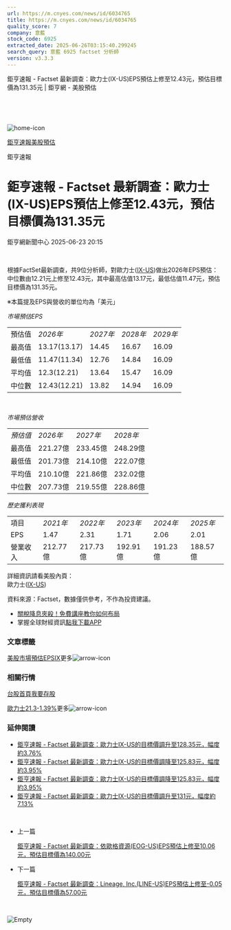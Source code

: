```yaml
---
url: https://m.cnyes.com/news/id/6034765
title: https://m.cnyes.com/news/id/6034765
quality_score: 7
company: 意藍
stock_code: 6925
extracted_date: 2025-06-26T03:15:40.299245
search_query: 意藍 6925 factset 分析師
version: v3.3.3
---
```


鉅亨速報 - Factset 最新調查：歐力士(IX-US)EPS預估上修至12.43元，預估目標價為131.35元 | 鉅亨網 - 美股預估

‌

‌

![home-icon](/assets/icons/breadCrumb/symbol-icon-home.svg)

[鉅亨速報](/news/cat/anue_live)[美股預估](/news/cat/us_forecast)

鉅亨速報

# 鉅亨速報 - Factset 最新調查：歐力士(IX-US)EPS預估上修至12.43元，預估目標價為131.35元

鉅亨網新聞中心 2025-06-23 20:15

‌

根據FactSet最新調查，共9位分析師，對歐力士([IX-US](https://invest.cnyes.com/usstock/detail/IX))做出2026年EPS預估：中位數由12.21元上修至12.43元，其中最高估值13.17元，最低估值11.47元，預估目標價為131.35元。

※本篇提及EPS與營收的單位均為「美元」

*市場預估EPS*

|  |  |  |  |  |
| --- | --- | --- | --- | --- |
| 預估值 | *2026年* | *2027年* | *2028年* | *2029年* |
| 最高值 | 13.17(13.17) | 14.45 | 16.67 | 16.09 |
| 最低值 | 11.47(11.34) | 12.76 | 14.84 | 16.09 |
| 平均值 | 12.3(12.21) | 13.64 | 15.47 | 16.09 |
| 中位數 | 12.43(12.21) | 13.82 | 14.94 | 16.09 |

‌

*市場預估營收*

|  |  |  |  |
| --- | --- | --- | --- |
| *預估值* | *2026年* | *2027年* | *2028年* |
| 最高值 | 221.27億 | 233.45億 | 248.29億 |
| 最低值 | 201.73億 | 214.10億 | 222.07億 |
| 平均值 | 210.10億 | 221.86億 | 232.02億 |
| 中位數 | 207.73億 | 219.55億 | 228.86億 |

*歷史獲利表現*

|  |  |  |  |  |  |
| --- | --- | --- | --- | --- | --- |
| 項目 | *2021年* | *2022年* | *2023年* | *2024年* | *2025年* |
| EPS | 1.47 | 2.31 | 1.71 | 2.06 | 2.01 |
| 營業收入 | 212.77億 | 217.73億 | 192.91億 | 191.23億 | 188.57億 |

詳細資訊請看美股內頁：  
歐力士([IX-US](https://invest.cnyes.com/usstock/detail/IX))

資料來源：Factset，數據僅供參考，不作為投資建議。

* [關稅降息夾殺！免費講座教你如何布局](https://events.cnyes.com/rsc2025H2-35584?utm_source=anue&utm_medium=usstocks_end)
* 掌握全球財經資訊[點我下載APP](http://www.cnyes.com/app/?utm_source=mweb&utm_medium=HamMenuBanner&utm_campaign=fixed&utm_content=entr)

### 文章標籤

[美股](https://news.cnyes.com/tag/美股 "美股")[市場預估](https://news.cnyes.com/tag/市場預估 "市場預估")[EPS](https://news.cnyes.com/tag/EPS "EPS")[IX](https://news.cnyes.com/tag/IX "IX")更多![arrow-icon](/assets/icons/arrows/arrow-down.svg)

### 相關行情

[台股首頁](https://www.cnyes.com/twstock)[我要存股](https://supr.link/8OHaU)

[歐力士21.3-1.39%](https://invest.cnyes.com/usstock/detail/IX)更多![arrow-icon](/assets/icons/arrows/arrow-down.svg)

### 延伸閱讀

* [鉅亨速報 - Factset 最新調查：歐力士IX-US的目標價調升至128.35元，幅度約3.76%](/news/id/6030690)
* [鉅亨速報 - Factset 最新調查：歐力士IX-US的目標價調降至125.83元，幅度約3.95%](/news/id/5978031)
* [鉅亨速報 - Factset 最新調查：歐力士IX-US的目標價調降至125.83元，幅度約3.95%](/news/id/5976105)
* [鉅亨速報 - Factset 最新調查：歐力士IX-US的目標價調升至131元，幅度約7.13%](/news/id/5957198)

‌

* 上一篇

  [鉅亨速報 - Factset 最新調查：依歐格資源(EOG-US)EPS預估上修至10.06元，預估目標價為140.00元](/news/id/6034846)
* 下一篇

  [鉅亨速報 - Factset 最新調查：Lineage, Inc.(LINE-US)EPS預估上修至-0.05元，預估目標價為57.00元](/news/id/6032514)

‌

![Empty](/assets/icons/skeleton/empty-image.svg)

‌